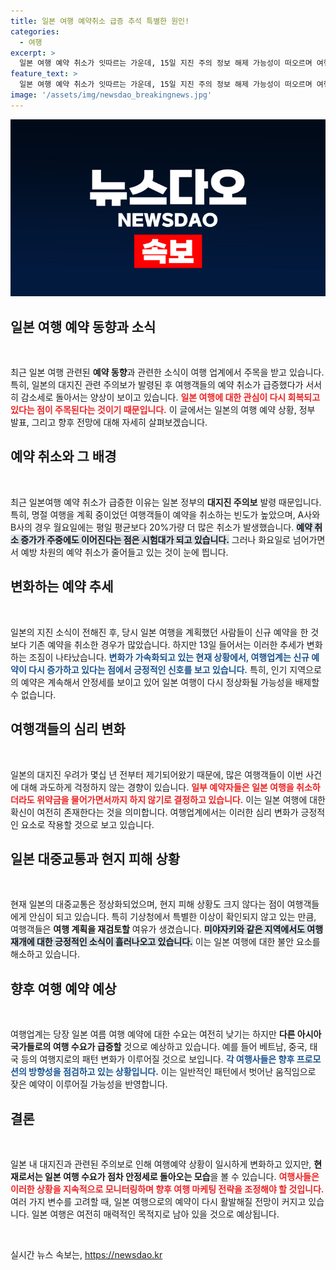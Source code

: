 ```yaml
---
title: 일본 여행 예약취소 급증 추석 특별한 원인!
categories:
  - 여행
excerpt: >
  일본 여행 예약 취소가 잇따르는 가운데, 15일 지진 주의 정보 해제 가능성이 떠오르며 여행업계의 불확실성이 해소될 조짐을 보인다. 그러나 일부 여행객은 대체 여행지로 베트남과 중국을 선택하는 등 새로운 흐름이 형성되고 있다.
feature_text: >
  일본 여행 예약 취소가 잇따르는 가운데, 15일 지진 주의 정보 해제 가능성이 떠오르며 여행업계의 불확실성이 해소될 조짐을 보인다. 그러나 일부 여행객은 대체 여행지로 베트남과 중국을 선택하는 등 새로운 흐름이 형성되고 있다.
image: '/assets/img/newsdao_breakingnews.jpg'
---
```


<p><img src="/assets/img/newsdao_breakingnews.jpg" alt="koreaapp 속보" /></p>

<h2 data-ke-size="size26">일본 여행 예약 동향과 소식</h2>

<p data-ke-size="size16">&nbsp;</p>

<p>최근 일본 여행 관련된 <b>예약 동향</b>과 관련한 소식이 여행 업계에서 주목을 받고 있습니다. 특히, 일본의 대지진 관련 주의보가 발령된 후 여행객들의 예약 취소가 급증했다가 서서히 감소세로 돌아서는 양상이 보이고 있습니다. <b><span style="color: #ee2323;">일본 여행에 대한 관심이 다시 회복되고 있다는 점이 주목된다는 것이기 때문입니다.</span></b> 이 글에서는 일본의 여행 예약 상황, 정부 발표, 그리고 향후 전망에 대해 자세히 살펴보겠습니다.</p>

<h2 data-ke-size="size26">예약 취소와 그 배경</h2>

<p data-ke-size="size16">&nbsp;</p>

<p>최근 일본여행 예약 취소가 급증한 이유는 일본 정부의 <b>대지진 주의보</b> 발령 때문입니다. 특히, 명절 여행을 계획 중이었던 여행객들이 예약을 취소하는 빈도가 높았으며, A사와 B사의 경우 월요일에는 평일 평균보다 20%가량 더 많은 취소가 발생했습니다. <b><span style="background-color: #21538527;">예약 취소 증가가 주중에도 이어진다는 점은 시험대가 되고 있습니다.</span></b> 그러나 화요일로 넘어가면서 예방 차원의 예약 취소가 줄어들고 있는 것이 눈에 띕니다. </p>

<h2 data-ke-size="size26">변화하는 예약 추세</h2>

<p data-ke-size="size16">&nbsp;</p>

<p>일본의 지진 소식이 전해진 후, 당시 일본 여행을 계획했던 사람들이 신규 예약을 한 것보다 기존 예약을 취소한 경우가 많았습니다. 하지만 13일 들어서는 이러한 추세가 변화하는 조짐이 나타났습니다. <b><span style="color: #1a5490;">변화가 가속화되고 있는 현재 상황에서, 여행업계는 신규 예약이 다시 증가하고 있다는 점에서 긍정적인 신호를 보고 있습니다.</span></b> 특히, 인기 지역으로의 예약은 계속해서 안정세를 보이고 있어 일본 여행이 다시 정상화될 가능성을 배제할 수 없습니다.</p>

<h2 data-ke-size="size26">여행객들의 심리 변화</h2>

<p data-ke-size="size16">&nbsp;</p>

<p>일본의 대지진 우려가 몇십 년 전부터 제기되어왔기 때문에, 많은 여행객들이 이번 사건에 대해 과도하게 걱정하지 않는 경향이 있습니다. <b><span style="color: #ee2323;">일부 예약자들은 일본 여행을 취소하더라도 위약금을 물어가면서까지 하지 않기로 결정하고 있습니다.</span></b> 이는 일본 여행에 대한 확신이 여전히 존재한다는 것을 의미합니다. 여행업계에서는 이러한 심리 변화가 긍정적인 요소로 작용할 것으로 보고 있습니다.</p>

<h2 data-ke-size="size26">일본 대중교통과 현지 피해 상황</h2>

<p data-ke-size="size16">&nbsp;</p>

<p>현재 일본의 대중교통은 정상화되었으며, 현지 피해 상황도 크지 않다는 점이 여행객들에게 안심이 되고 있습니다. 특히 기상청에서 특별한 이상이 확인되지 않고 있는 만큼, 여행객들은 <b>여행 계획을 재검토할</b> 여유가 생겼습니다. <b><span style="background-color: #21538527;">미야자키와 같은 지역에서도 여행 재개에 대한 긍정적인 소식이 흘러나오고 있습니다.</span></b> 이는 일본 여행에 대한 불안 요소를 해소하고 있습니다.</p>

<h2 data-ke-size="size26">향후 여행 예약 예상</h2>

<p data-ke-size="size16">&nbsp;</p>

<p>여행업계는 당장 일본 여름 여행 예약에 대한 수요는 여전히 낮기는 하지만 <b>다른 아시아 국가들로의 여행 수요가 급증할</b> 것으로 예상하고 있습니다. 예를 들어 베트남, 중국, 태국 등의 여행지로의 패턴 변화가 이루어질 것으로 보입니다. <b><span style="color: #1a5490;">각 여행사들은 향후 프로모션의 방향성을 점검하고 있는 상황입니다.</span></b> 이는 일반적인 패턴에서 벗어난 움직임으로 잦은 예약이 이루어질 가능성을 반영합니다.</p>

<h2 data-ke-size="size26">결론</h2>

<p data-ke-size="size16">&nbsp;</p>

<p>일본 내 대지진과 관련된 주의보로 인해 여행예약 상황이 일시하게 변화하고 있지만, <b>현재로서는 일본 여행 수요가 점차 안정세로 돌아오는 모습</b>을 볼 수 있습니다. <b><span style="color: #ee2323;">여행사들은 이러한 상황을 지속적으로 모니터링하며 향후 여행 마케팅 전략을 조정해야 할 것입니다.</span></b> 여러 가지 변수를 고려할 때, 일본 여행으로의 예약이 다시 활발해질 전망이 커지고 있습니다. 일본 여행은 여전히 매력적인 목적지로 남아 있을 것으로 예상됩니다. </p>

<p data-ke-size="size16">&nbsp;</p>
실시간 뉴스 속보는, <a href="https://newsdao.kr" rel="dofollow">https://newsdao.kr</a>


